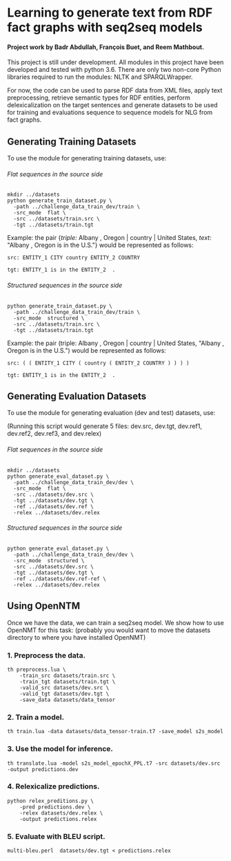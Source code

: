 # Learning to generate text from RDF fact graphs with seq2seq models

#### Project work by Badr Abdullah, François Buet, and Reem Mathbout.

This project is still under development. All modules in this project have been developed
and tested with python 3.6. There are only two non-core Python libraries required to run the modules: NLTK and SPARQLWrapper.

For now, the code can be used to parse RDF data from XML files,
apply text preprocessing, retrieve semantic types for RDF entities, perform
delexicalization on the target sentences and generate datasets to be used for
training and evaluations sequence to sequence models for NLG from fact graphs.

## Generating Training Datasets
To use the module for generating training datasets, use:

###### Flat sequences in the source side
```
mkdir ../datasets
python generate_train_dataset.py \
  -path ../challenge_data_train_dev/train \
  -src_mode  flat \
  -src ../datasets/train.src \
  -tgt ../datasets/train.tgt
```

Example: the pair {*triple:* Albany , Oregon | country | United States, *text:* "Albany , Oregon is in the U.S."} would be represented as follows:
```
src: ENTITY_1 CITY country ENTITY_2 COUNTRY

tgt: ENTITY_1 is in the ENTITY_2  .
```


###### Structured sequences in the source side
```
python generate_train_dataset.py \
  -path ../challenge_data_train_dev/train \
  -src_mode  structured \
  -src ../datasets/train.src \
  -tgt ../datasets/train.tgt
```

Example: the pair (triple: Albany , Oregon | country | United States, "Albany , Oregon is in the U.S.") would be represented as follows:
```
src: ( ( ENTITY_1 CITY ( country ( ENTITY_2 COUNTRY ) ) ) )

tgt: ENTITY_1 is in the ENTITY_2  .
```

## Generating Evaluation Datasets
To use the module for generating evaluation (dev and test) datasets, use:

(Running this script would generate 5 files: dev.src, dev.tgt, dev.ref1, dev.ref2, dev.ref3, and dev.relex)

###### Flat sequences in the source side
```
mkdir ../datasets
python generate_eval_dataset.py \
  -path ../challenge_data_train_dev/dev \
  -src_mode  flat \
  -src ../datasets/dev.src \
  -tgt ../datasets/dev.tgt \
  -ref ../datasets/dev.ref \
  -relex ../datasets/dev.relex
```

###### Structured sequences in the source side
```
python generate_eval_dataset.py \
  -path ../challenge_data_train_dev/dev \
  -src_mode  structured \
  -src ../datasets/dev.src \
  -tgt ../datasets/dev.tgt \
  -ref ../datasets/dev.ref-ref \
  -relex ../datasets/dev.relex
```

## Using OpenNTM
Once we have the data, we can train a seq2seq model. We show how to use OpenNMT for this task:
(probably you would want to move the datasets directory to where you have installed OpenNMT)

### 1. Preprocess the data.

```
th preprocess.lua \
    -train_src datasets/train.src \
    -train_tgt datasets/train.tgt \
    -valid_src datasets/dev.src \
    -valid_tgt datasets/dev.tgt \
    -save_data datasets/data_tensor
```

### 2. Train a model.
```
th train.lua -data datasets/data_tensor-train.t7 -save_model s2s_model
```

### 3. Use the model for inference.
```
th translate.lua -model s2s_model_epochX_PPL.t7 -src datasets/dev.src -output predictions.dev
```

### 4. Relexicalize predictions.
```
python relex_preditions.py \
    -pred predictions.dev \
    -relex datasets/dev.relex \
    -output predictions.relex
```

### 5. Evaluate with BLEU script.
```
multi-bleu.perl  datasets/dev.tgt < predictions.relex
```
